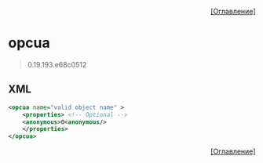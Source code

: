 <p align='right'><a href='index.html'>[Оглавление]</a></p>

# opcua
> 0.19.193.e68c0512
## XML
````xml
<opcua name="valid object name" >
	<properties> <!-- Optional -->
	<anonymous>0<anonymous/>
	</properties>
</opcua>
````

<p align='right'><a href='index.html'>[Оглавление]</a></p>

